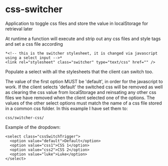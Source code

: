 # css-switcher

Application to toggle css files and store the value in localStorage for retrieval later

At runtime a function will execute and strip out any css files and style tags and set a css file according 

```
*<!-- this is the switcher stylesheet, it is changed via javascript using a select input -->*
<link rel="stylesheet" class="switcher" type="text/css" href="" />
```

Populate a select with all the stylesheets that the client can switch too.

The value of the first option MUST be 'default', in order for the javascript to work. If the client selects 'default' the switched css will be removed as well as clearing the css value from localStorage and reinsating any other css files we have removed when the client selected one of the options. The values of the other select options must match the name of a css file stored in a common css folder. In this example I have set them to:
```
css/switcher-css/
```

Example of the dropdown:

```
<select class="cssSwitchTrigger">
  <option value="default">Default</option>
  <option value="css1">CSS 1</option>
  <option value="css2">CSS 2</option>
  <option value="luke">Luke</option>
</select>
```
